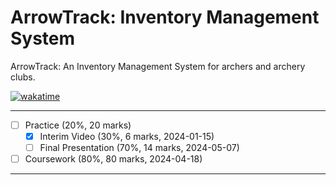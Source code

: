 # ArrowTrack: Inventory Management System

ArrowTrack: An Inventory Management System for archers and archery clubs.

[![wakatime](https://wakatime.com/badge/user/55c30436-1509-4eb9-9f18-fa9b7c6060c4/project/018e5d49-5600-4dd5-a6cd-2e12e45322ea.svg)](https://wakatime.com/badge/user/55c30436-1509-4eb9-9f18-fa9b7c6060c4/project/018e5d49-5600-4dd5-a6cd-2e12e45322ea)

---

- [ ] Practice (20%, 20 marks)
  - [x] Interim Video (30%, 6 marks, 2024-01-15) 
  - [ ] Final Presentation (70%, 14 marks, 2024-05-07)

- [ ] Coursework (80%, 80 marks, 2024-04-18)

---
